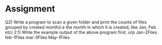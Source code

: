 # Assignment
Q2) Write a program to scan a given folder and print the counts of files grouped by created month(i.e the month in which it is created, like Jan, Feb etc)
2.1) Write the example output of the above program first.
o/p
Jan-2Files
feb-1Files
mar-3Files
May-1Files
